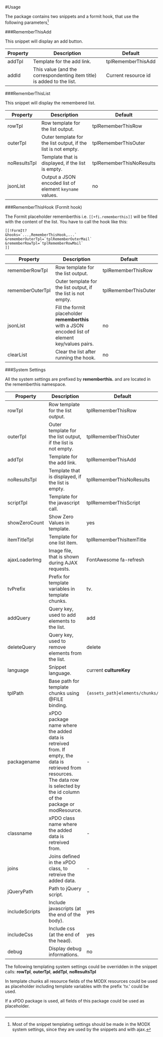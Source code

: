 #Usage

The package contains two snippets and a formit hook, that use the following parameters[^1]

[^1]: Most of the snippet templating settings should be made in the MODX system settings, since they are used by the snippets and with ajax.

###RememberThisAdd

This snippet will display an add button.

Property | Description | Default
-------- | ----------- | -------
addTpl | Template for the add link. | tplRememberThisAdd
addId | This value (and the correspondenting item title) is added to the list. | Current resource id

###RememberThisList

This snippet will display the remembered list.

Property | Description | Default
-------- | ----------- | -------
rowTpl | Row template for the list output. | tplRememberThisRow
outerTpl | Outer template for the list output, if the list is not empty. | tplRememberThisOuter
noResultsTpl | Template that is displayed, if the list is empty. | tplRememberThisNoResults
jsonList | Output a JSON encoded list of element `keyname` values. | no 

###RememberThisHook (FormIt hook)

The Formit placeholder rememberthis i.e. `[[+fi.rememberthis]]` will be filled with the content of the list. You have to call the hook like this: 

```
[[!FormIt?
&hooks=`...,RememberThisHook,...`
&rememberOuterTpl=`tplRememberOuterMail`
&rememberRowTpl=`tplRememberRowMail`
]]
```

Property | Description | Default
-------- | ----------- | -------
rememberRowTpl | Row template for the list output. | tplRememberThisRow
rememberOuterTpl | Outer template for the list output, if the list is not empty. | tplRememberThisOuter
jsonList | Fill the formit placeholder **rememberthis** with a JSON encoded list of element key/values pairs. | no 
clearList | Clear the list after running the hook. | no

###System Settings

All the system settings are prefixed by **rememberthis.** and are located in the rememberthis namespace.

Property | Description | Default
---- | ----------- | -------
rowTpl | Row template for the list output. | tplRememberThisRow
outerTpl | Outer template for the list output, if the list is not empty. | tplRememberThisOuter
addTpl | Template for the add link. | tplRememberThisAdd
noResultsTpl | Template that is displayed, if the list is empty. | tplRememberThisNoResults
scriptTpl | Template for the javascript call. | tplRememberThisScript
showZeroCount | Show Zero Values in template. | yes
itemTitleTpl | Template for one list item. | tplRememberThisItemTitle
ajaxLoaderImg | Image file, that is shown during AJAX requests. | FontAwesome fa-refresh
tvPrefix | Prefix for template variables in template chunks. | tv.
addQuery | Query key, used to add elements to the list. | add
deleteQuery | Query key, used to remove elements from the list. | delete
language | Snippet language. | current **cultureKey**
tplPath | Base path for template chunks using @FILE binding. | `{assets_path}elements/chunks/`
packagename | xPDO package name where the added data is retreived from. If empty, the data is retrieved from resources. The data row is selected by the id column of the package or modResource. | -
classname | xPDO class name where the added data is retreived from. | -
joins | Joins defined in the xPDO class, to retreive the added data. | -
jQueryPath | Path to jQuery script. | -
includeScripts | Include javascripts (at the end of the body). | yes
includeCss | Include css (at the end of the head). | yes
debug | Display debug informations. | no

The following templating system settings could be overridden in the snippet calls:
**rowTpl**, **outerTpl**, **addTpl**, **noResultsTpl**

In template chunks all resource fields of the MODX resources could be used as placeholder including template variables with the prefix 'tv.' could be used. 

If a xPDO package is used, all fields of this package could be used as placeholder.


<!-- Piwik -->
<script type="text/javascript">
  var _paq = _paq || [];
  _paq.push(['trackPageView']);
  _paq.push(['enableLinkTracking']);
  (function() {
    var u="//piwik.partout.info/";
    _paq.push(['setTrackerUrl', u+'piwik.php']);
    _paq.push(['setSiteId', 19]);
    var d=document, g=d.createElement('script'), s=d.getElementsByTagName('script')[0];
    g.type='text/javascript'; g.async=true; g.defer=true; g.src=u+'piwik.js'; s.parentNode.insertBefore(g,s);
  })();
</script>
<noscript><p><img src="//piwik.partout.info/piwik.php?idsite=19" style="border:0;" alt="" /></p></noscript>
<!-- End Piwik Code -->
